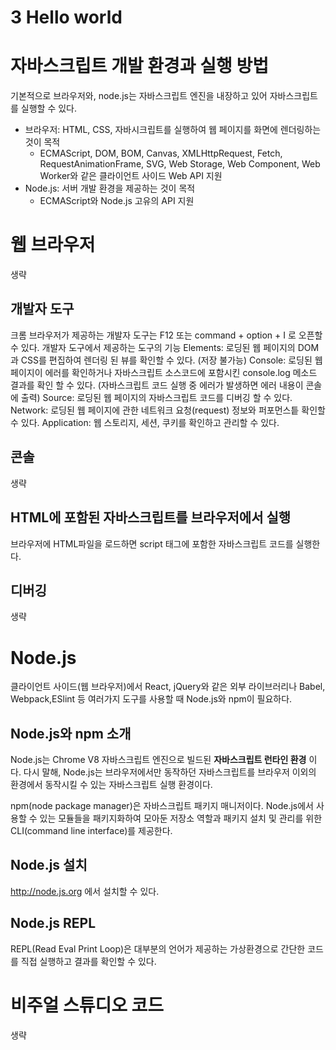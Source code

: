 # 3 Hello world

# 자바스크립트 개발 환경과 실행 방법

기본적으로 브라우저와, node.js는 자바스크립트 엔진을 내장하고 있어 자바스크립트를 실행할 수 있다.

- 브라우저: HTML, CSS, 자바시크립트를 실행하여 웹 페이지를 화면에 렌더링하는 것이 목적
  - ECMAScript, DOM, BOM, Canvas, XMLHttpRequest, Fetch, RequestAnimationFrame, SVG, Web Storage, Web Component, Web Worker와 같은 클라이언트 사이드 Web API 지원
- Node.js: 서버 개발 환경을 제공하는 것이 목적
  - ECMAScript와 Node.js 고유의 API 지원

# 웹 브라우저

생략

## 개발자 도구

크롬 브라우저가 제공하는 개발자 도구는 F12 또는 command + option + I 로 오픈할 수 있다.
개발자 도구에서 제공하는 도구의 기능
Elements: 로딩된 웹 페이지의 DOM과 CSS를 편집하여 렌더링 된 뷰를 확인할 수 있다. (저장 불가능)
Console: 로딩된 웹 페이지이 에러를 확인하거나 자바스크립트 소스코드에 포함시킨 console.log 메소드 결과를 확인 할 수 있다. (자바스크립트 코드 실행 중 에러가 발생하면 에러 내용이 콘솔에 출력)
Source: 로딩된 웹 페이지의 자바스크립트 코드를 디버깅 할 수 있다.
Network: 로딩된 웹 페이지에 관한 네트워크 요청(request) 정보와 퍼포먼스틑 확인할 수 있다.
Application: 웹 스토리지, 세션, 쿠키를 확인하고 관리할 수 있다.

## 콘솔

생략

## HTML에 포함된 자바스크립트를 브라우저에서 실행

브라우저에 HTML파일을 로드하면 script 태그에 포함한 자바스크립트 코드를 실행한다.

## 디버깅

생략

# Node.js

클라이언트 사이드(웹 브라우저)에서 React, jQuery와 같은 외부 라이브러리나 Babel, Webpack,ESlint 등 여러가지 도구를 사용할 때 Node.js와 npm이 필요하다.

## Node.js와 npm 소개

Node.js는 Chrome V8 자바스크립트 엔진으로 빌드된 **자바스크립트 런타인 환경** 이다.
다시 말해, Node.js는 브라우저에서만 동작하던 자바스크립트를 브라우저 이외의 환경에서 동작시킬 수 있는 자바스크립트 실행 환경이다.

npm(node package manager)은 자바스크립트 패키지 매니저이다.
Node.js에서 사용할 수 있는 모듈들을 패키지화하여 모아둔 저장소 역할과 패키지 설치 및 관리를 위한 CLI(command line interface)를 제공한다.

## Node.js 설치

http://node.js.org 에서 설치할 수 있다.

## Node.js REPL

REPL(Read Eval Print Loop)은 대부분의 언어가 제공하는 가상환경으로 간단한 코드를 직접 실행하고 결과를 확인할 수 있다.

# 비주얼 스튜디오 코드

생략
